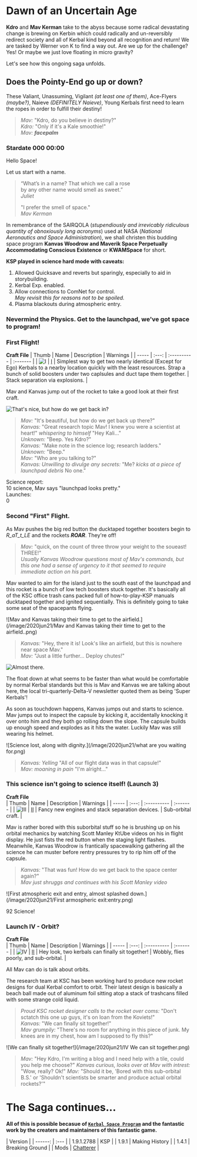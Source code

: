 # Dawn of an Uncertain Age

**Kdro** and **Mav Kerman** take to the abyss because some radical devastating change is brewing on Kerbin which could radically and un-reversibly redirect society and all of Kerbal kind beyond all recognition and return! We are tasked by Werner von K to find a way out. Are we up for the challenge? Yes! Or maybe we just love floating in micro gravity? 

Let's see how this ongoing saga unfolds.

## Does the Pointy-End go up or down?

These Valiant, Unassuming, Vigilant _(at least one of them)_, Ace-Flyers _(maybe?)_, Naieve _(DEFINITELY Naieve)_, Young Kerbals first need to learn the ropes in order to fulfill their destiny!

>_Mav:_ "Kdro, do you believe in destiny?"  
>_Kdro:_ "Only if it's a Kale smoothie!"  
>_Mav:_ ***facepalm***  

### Stardate 000 00:00

Hello Space! 

Let us start with a name. 
 
>“What’s in a name? That which we call a rose  
>by any other name would smell as sweet.”  
>_Juliet_  
> 
>"I prefer the smell of space."  
>_Mav Kerman_  
 
In remembrance of the SAIRQOLA (_stupendiously and irrevicably ridiculous quantity of obnoxiously long acronyms_) used at NASA (_National Aeronautics and Space Administration_), we shall christen this budding space program **Kanvas Woodrow and Maverik Space Perpetually Accommodating Conscious Existence** or **KWAMSpace** for short.  
 
**KSP played in science hard mode with caveats:**  
1. Allowed Quicksave and reverts but sparingly, especially to aid in storybuilding.  
2. Kerbal Exp. enabled.  
3. Allow connections to ComNet for control.  
 _May revisit this for reasons not to be spoiled._  
4. Plasma blackouts during atmospheric entry.  
 
### Nevermind the Physics. Get to the launchpad, we've got space to program! 

### First Flight! 

**Craft File** 
| Thumb | Name  | Description | Warnings |
| ----- | :---: | :---------- | :------- |
| ![I](/image/craft/KWAMS_VAB_I.png) | [I](/Ships/VAB/I.craft) | Simplest way to get two nearly identical (Except for Ego) Kerbals to a nearby location quickly with the least resources. Strap a bunch of solid boosters under two caplsules and duct tape them together. | Stack separation via explosions. |

Mav and Kanvas jump out of the rocket to take a good look at their first craft.  

![That's nice, but how do we get back in?](/image/2020jun21/deliberations001.png)

 >_Mav:_ "It's beautiful, but how do we get back up there?"  
 >_Kanvas:_ "Great research topic Mav! I knew you were a scientist at heart!" _whispering to himself_ "Hey Kali..."  
 >_Unknown:_ "Beep. Yes Kdro?"  
 >_Kanvas:_ "Make note in the science log; research ladders."  
 >_Unknown:_ "Beep."  
 >_Mav:_ "Who are you talking to?"  
 >_Kanvas: Unwilling to divulge any secrets:_ "Me? _kicks at a piece of launchpad debris_ No one."  

Science report:  
10 science, Mav says "launchpad looks pretty."  
Launches:  
0  

### Second "First" Flight.

As Mav pushes the big red button the ducktaped together boosters begin to _R_aT_t_LE_ and the rockets _**ROAR**_. They're off!  
 
>_Mav:_ "quick, on the count of three throw your weight to the soueast! THREE!"  
*Usually Kanvas Woodrow questions most of Mav's commands, but this one had a sense of urgency to it that seemed to require immediate action on his part.*  
 
Mav wanted to aim for the island just to the south east of the launchpad and this rocket is a bunch of low tech boosters stuck together. It's basically all of the KSC office trash cans packed full of how-to-play-KSP manuals ducktaped together and ignited sequentially. This is definitely going to take some seat of the spacepants flying.  
 
![Mav and Kanvas taking their time to get to the airfield.](/image/2020jun21/Mav and Kanvas taking their time to get to the airfield..png)

>_Kanvas:_ "Hey, there it is! Look's like an airfield, but this is nowhere near space Mav."  
>_Mav:_ "Just a little further... Deploy chutes!"  
 
![Almost there.](/image/2020jun21/Almost.png)

The float down at what seems to be faster than what would be comfortable by normal Kerbal standards but this is Mav and Kanvas we are talking about here, the local tri-quarterly-Delta-V newsletter quoted them as being 'Super Kerbals'!  
 
As soon as touchdown happens, Kanvas jumps out and starts to science. Mav jumps out to inspect the capsule by kicking it, accidentally knocking it over onto him and they both go rolling down the slope. The capsule builds up enough speed and explodes as it hits the water. Luckily Mav was still wearing his helmet.  
 
![Science lost, along with dignity.](/image/2020jun21/what are you waiting for.png)

>_Kanvas:_ _Yelling_ "All of our flight data was in that capsule!"  
>_Mav:_ _moaning in pain_ "I'm alright..."  

### This science isn't going to science itself! (Launch 3)  
**Craft File**  
| Thumb | Name  | Description | Warnings |
| ----- | :---: | :---------- | :------- |
| ![III](/image/craft/KWAMS_VAB_III.png) | [II](/Ships/VAB/III.craft) | Fancy new engines and stack separation devices. | Sub-orbital craft. |

Mav is rather bored with this suborbital stuff so he is brushing up on his orbital mechanics by watching Scott Manley KtUbe videos on his in flight display. He just fists the red button when the staging light flashes. Meanwhile, Kanvas Woodrow is frantically spacewalking gathering all the science he can muster before rentry pressures try to rip him off of the capsule.  

>_Kanvas:_ "That was fun! How do we get back to the space center again?"  
>_Mav just shruggs and continues with his Scott Manley video_  

![First atmospheric exit and entry, almost splashed down.](/image/2020jun21/First armospheric exit:entry.png)

92 Science!  

### Launch IV - Orbit?
**Craft File**  
| Thumb | Name  | Description | Warnings |
| ----- | :---: | :---------- | :------- |
| ![IV](/image/craft/KWAMS_VAB_IV.png) | [II](/Ships/VAB/IV.craft) | Hey look, two kerbals can finally sit together! | Wobbly, flies poorly, and sub-orbital. |

All Mav can do is talk about orbits.  

The research team at KSC has been working hard to produce new rocket designs for dual Kerbal comfort to orbit. Their latest design is basically a beach ball made out of aluminum foil sitting atop a stack of trashcans filled with some strange cold liquid.  

>_Proud KSC rocket designer calls to the rocket over coms:_ "Don't sctatch this one up guys, it's on loan from the Koviets!"  
>_Kanvas:_ "We can finally sit together!"  
>_Mav grumpily:_ "There's no room for anything in this piece of junk. My knees are in my chest, how am I supposed to fly this?"  

![We can finally sit together!](/image/2020jun21/IV We can sit together.png)

>_Mav:_ "Hey Kdro, I'm writing a blog and I need help with a tile, could you help me choose?" 
>_Kanvas curious, looks over at Mav with intrest:_ "Wow, really? Ok!" 
>_Mav:_ "Should it be, 'Bored with this sub-orbital B.S.' or 'Shouldn't scientists be smarter and produce actual orbital rockets?'" 

# The Saga continues...

**All of this is possible becasue of [`Kerbal Space Program`](https://www.kerbalspaceprogram.com) and the fantastic work by the creaters and maintainers of this fantastic game.** 

| Version |
| ------: | :--- |
| 1.9.1.2788  |  KSP |
| 1.9.1  |  Making History |
| 1.4.1  |  Breaking Ground |
| Mods  |  [Chatterer](https://spacedock.info/mod/208/Chatterer) |

